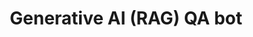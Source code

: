 ---
pcx_content_type: navigation
title: Generative AI (RAG) QA bot
weight: 3
external_link: https://developers.Khulnasoft.com/workers-ai/tutorials/build-a-retrieval-augmented-generation-ai/
_build:
  publishResources: false
  render: never
---